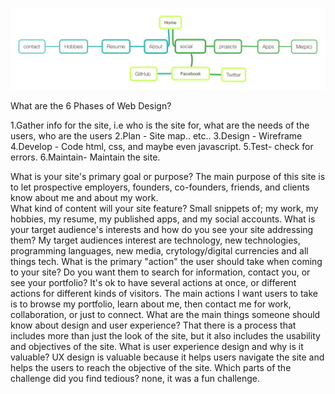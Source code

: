 
![Site Map](imgs/site_map.png)

What are the 6 Phases of Web Design?

1.Gather info for the site, i.e who is the site for, what are the needs of the users, who are the users
2.Plan - Site map.. etc..
3.Design - Wireframe
4.Develop - Code html, css, and maybe even javascript. 
5.Test- check for errors.
6.Maintain- Maintain the site. 

What is your site's primary goal or purpose?
The main purpose of this site is to let prospective employers, founders, co-founders, friends, and clients know about me and about my work.  
What kind of content will your site feature?
Small snippets of; my work, my hobbies, my resume, my published apps, and my social accounts.
What is your target audience's interests and how do you see your site addressing them?
My target audiences interest are technology, new technologies, programming languages, new media, crytology/digital currencies and all things tech. 
What is the primary "action" the user should take when coming to your site? Do you want them to search for information, contact you, or see your portfolio? It's ok to have several actions at once, or different actions for different kinds of visitors.
The main actions I want users to take is to browse my portfolio, learn about me, then contact me for work, collaboration, or just to connect. 
What are the main things someone should know about design and user experience? 
That there is a process that includes more than just the look of the site, but it also includes the usability and objectives of the site. 
What is user experience design and why is it valuable? UX design is valuable because it helps users navigate the site and helps the users to reach the objective of the site.
Which parts of the challenge did you find tedious? none, it was a fun challenge.
